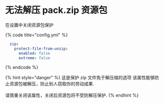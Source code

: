 # 无法解压 pack.zip 资源包

在设置中关闭资源包保护

{% code title="config.yml" %}
```yaml
  zip:
    protect-file-from-unzip:
      enabled: false
      extreme: false
```
{% endcode %}

{% hint style="danger" %}
这是保护 zip 文件免于解压缩的选项
该属性能够防止资源包被解压，防止别人窃取你的劳动成果.\
<br>请慎重关闭该属性，关闭后资源包将不受防解压保护.
{% endhint %}
